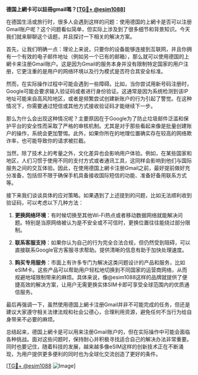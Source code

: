 **德国上網卡可以註冊gmail嗎？[[TG💪+ @esim1088](https://t.me/s/esim1088)]**

在德国生活或旅行时，很多人会遇到这样的问题：使用德国的上網卡是否可以注册Gmail账户呢？这个问题看似简单，但实际上涉及到了很多细节和背景知识。今天我们就来聊聊这个话题，并且探讨一下相关的解决方案。

首先，让我们明确一点：理论上来说，只要你的设备能够连接到互联网，并且你拥有一个有效的电子邮件地址（例如另一个已有的邮箱），那么就可以使用德国的上網卡来注册Gmail账户。这是因为Gmail的服务本身并没有限制特定国家的用户注册，它更注重的是用户的网络环境以及行为模式是否符合其安全标准。

然而，在实际操作过程中可能会遇到一些障碍。比如，当你尝试用新号码注册时，Google可能会要求输入验证码或者进行身份验证。这通常是因为系统检测到该IP地址可能来自高风险地区，或者是频繁尝试创建新账户的行为引起了警觉。在这种情况下，你需要通过短信或其他方式接收验证码才能继续下一步。

那么为什么会出现这种情况呢？主要原因在于Google为了防止垃圾邮件泛滥和保护平台的安全性而采取了严格的审核机制。尤其是对于那些看起来像是批量创建账户的操作，系统会更加警惕。此外，如果你所在的地理位置确实存在较高的网络欺诈率，也可能导致你的请求被拦截。

当然，除了技术上的考量之外，文化差异也会影响用户体验。例如，在某些国家和地区，人们习惯于使用不同的支付方式或者通讯工具，这同样会影响到他们与国际服务之间的交互体验。因此，在使用德国上網卡注册Gmail之前，最好提前做好充分准备，包括但不限于确保手机具备接收国际短信的功能、准备好备用联系方式等。

接下来我们谈谈具体的应对策略。如果遇到了上述提到的问题，比如无法顺利收到验证码，可以考虑以下几种方法：

1. **更换网络环境**：有时候切换至其他Wi-Fi热点或者移动数据网络就能解决问题。特别是当原网络被认为是不安全或不可信时，更换位置往往能绕过部分限制。
   
2. **联系客服支持**：如果你认为自己的行为完全合法合规，但仍然受到阻碍，可以直接联系Google官方客服寻求帮助。提供清晰的信息有助于加快处理速度。

3. **购买专用服务**：市面上有许多专门为解决这类问题设计的产品和服务，比如eSIM卡。这些产品可以帮助用户轻松地切换到不同国家的运营商网络，从而规避地域限制带来的麻烦。具体来说，像@esim1088这样的品牌就提供了便捷高效的解决方案，让用户无需更换实体SIM卡即可享受全球范围内的优质通信服务。

最后再强调一下，虽然使用德国上網卡注册Gmail并非不可能完成的任务，但还是建议大家遵守相关法律法规和社会公德心，合理利用资源，避免任何不当行为给自身带来不必要的麻烦。

总结起来，德国上網卡是可以用来注册Gmail账户的，但在实际操作中可能会面临各种挑战。面对这些问题时，保持耐心并积极寻找适合自己的解决办法非常重要。同时也要记住，随着科技的发展，越来越多像eSIM这样的创新技术正在不断涌现，为用户提供更多便利的同时也为全球化交流创造了更好的条件。

[[TG💪+ @esim1088](https://t.me/s/esim1088) ![Image](https://i.postimg.cc/4NQfJmqS/Snipaste-2025-05-13-00-14-12.png)]